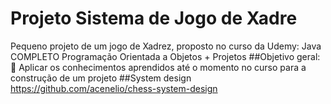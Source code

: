 # Projeto Sistema de Jogo de Xadre
Pequeno projeto de um jogo de Xadrez, proposto no curso da Udemy: Java COMPLETO Programação Orientada a Objetos + Projetos
##Objetivo geral:
 Aplicar os conhecimentos aprendidos até o momento no curso para a construção de um projeto
##System design
https://github.com/acenelio/chess-system-design
